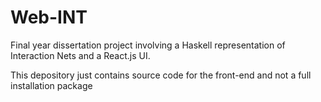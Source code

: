 # Web-INT
Final year dissertation project involving a Haskell representation of Interaction Nets and a React.js UI.

This depository just contains source code for the front-end and not a full installation package
